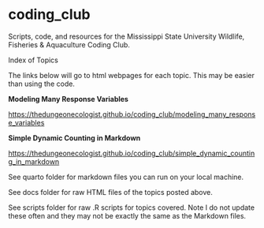 # coding_club

Scripts, code, and resources for the Mississippi State University Wildlife, Fisheries & Aquaculture Coding Club. 

Index of Topics

The links below will go to html webpages for each topic. This may be easier than using the code.

<B>Modeling Many Response Variables</B>

https://thedungeonecologist.github.io/coding_club/modeling_many_response_variables

<B>Simple Dynamic Counting in Markdown</B>

https://thedungeonecologist.github.io/coding_club/simple_dynamic_counting_in_markdown

See quarto folder for markdown files you can run on your local machine. 

See docs folder for raw HTML files of the topics posted above. 

See scripts folder for raw .R scripts for topics covered. Note I do not update these often and they may not be exactly the same as the Markdown files.


